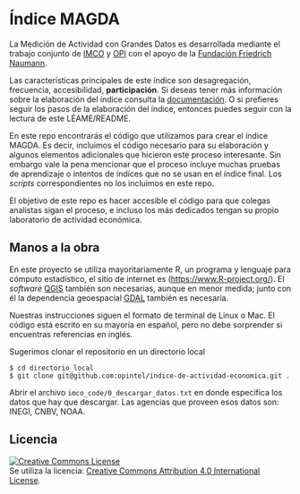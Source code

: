 
# Índice MAGDA
La Medición de Actividad con Grandes Datos es desarrollada mediante el trabajo conjunto de [IMCO](www.imco.org.mx) y [OPI](www.opi.la) con el apoyo de la [Fundación Friedrich Naumann](http://www.la.fnst.org). 

Las características principales de este índice son desagregación, frecuencia, accesibilidad, **participación**.
Si deseas tener más información sobre la elaboración del índice consulta la [documentación](visualization/ficha_tecnica/ficha_tecnica.pdf).  O si prefieres seguir los pasos de la elaboración del índice, entonces puedes seguir con la lectura de este LÉAME/README.   

En este repo encontrarás el código que utilizamos para crear el índice MAGDA.  Es decir, incluimos el código necesario para su elaboración y algunos elementos adicionales que hicieron este proceso interesante.  Sin embargo vale la pena mencionar que el proceso incluye muchas pruebas de aprendizaje o intentos de índíces que no se usan en el índice final.  Los _scripts_ correspondientes no los incluimos en este repo. 

El objetivo de este repo es hacer accesible el código para que colegas analistas sigan el proceso, e incluso los más dedicados tengan su propio laboratorio de actividad económica. 


## Manos a la obra

En este proyecto se utiliza mayoritariamente R, un programa y lenguaje para cómputo estadístico, el sitio de internet es (https://www.R-project.org/).  El _software_ [QGIS](http://www.qgis.org/en/site/) también son necesarias, aunque en menor medida; junto con él la dependencia geoespacial [GDAL](http://www.gdal.org/) también es necesaria.

Nuestras instrucciones siguen el formato de terminal de Linux o Mac. El código está escrito en su mayoría en español, pero no debe sorprender si encuentras referencias en inglés. 

Sugerimos clonar el repositorio en un directorio local
```
$ cd directorio_local
$ git clone git@github.com:opintel/indice-de-actividad-economica.git .
```

Abrir el archivo `imco_code/0_descargar_datos.txt` en donde especifica los datos que hay que descargar.  Las agencias que proveen esos datos son:  INEGI, CNBV, NOAA. 







## Licencia

<a rel="license" href="http://creativecommons.org/licenses/by/4.0/"><img alt="Creative Commons License" style="border-width:0" src="https://i.creativecommons.org/l/by/4.0/88x31.png" /></a><br />Se utiliza la licencia: <a rel="license" href="http://creativecommons.org/licenses/by/4.0/">Creative Commons Attribution 4.0 International License</a>.

